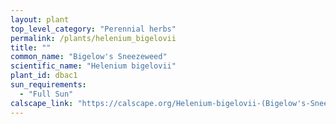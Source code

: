 ```yaml
---
layout: plant                                                              
top_level_category: "Perennial herbs"
permalink: /plants/helenium_bigelovii
title: ""
common_name: "Bigelow's Sneezeweed"
scientific_name: "Helenium bigelovii"
plant_id: dbac1
sun_requirements:
  - "Full Sun"
calscape_link: "https://calscape.org/Helenium-bigelovii-(Bigelow's-Sneezeweed)"
---
```



